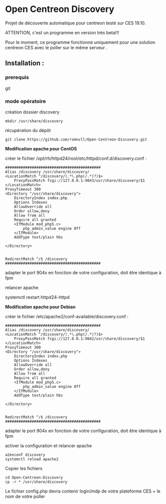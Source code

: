 # Open Centreon Discovery
Projet de découverte automatique pour centreon testé sur CES 19.10.

ATTENTION, c'est un programme en version très beta!!!

Pour le moment, ce programme fonctionne uniquement pour une solution centreon CES avec le poller sur le même serveur .

## Installation :

### prerequis

git

### mode opératoire

création dossier discovery

	mkdir /usr/share/discovery

récupération du dépôt

	git clone https://github.com/romnvll/Open-Centreon-Discovery.git

**Modification apache pour CentOS**

créer le fichier /opt/rh/httpd24/root/etc/httpd/conf.d/discovery.conf :

	###########################################
	Alias /discovery /usr/share/discovery/
	<LocationMatch ^/discovery/(.*\.php(/.*)?)$>
   		ProxyPassMatch fcgi://127.0.0.1:9043/usr/share/discovery/$1
	</LocationMatch>
	ProxyTimeout 300
	<Directory "/usr/share/discovery">
    	DirectoryIndex index.php
    	Options Indexes
    	AllowOverride all
    	Order allow,deny
    	Allow from all
    	Require all granted
    	<IfModule mod_php5.c>
        	php_admin_value engine Off
    	</IfModule>
    	AddType text/plain hbs

	</Directory>


	RedirectMatch ^/$ /discovery
	###########################################

adapter le port 904x en fonction de votre configuration, doit être identique à fpm

relancer apache

systemctl restart httpd24-httpd

**Modification apache pour Debian**

créer le fichier /etc/apache2/conf-available/discovery.conf :

	###########################################
	Alias /discovery /usr/share/discovery/
	<LocationMatch ^/discovery/(.*\.php(/.*)?)$>
   		ProxyPassMatch fcgi://127.0.0.1:9042/usr/share/discovery/$1
	</LocationMatch>
	ProxyTimeout 300
	<Directory "/usr/share/discovery">
    	DirectoryIndex index.php
    	Options Indexes
    	AllowOverride all
    	Order allow,deny
    	Allow from all
    	Require all granted
    	<IfModule mod_php5.c>
        	php_admin_value engine Off
    	</IfModule>
    	AddType text/plain hbs

	</Directory>


	RedirectMatch ^/$ /discovery
	###########################################

adapter le port 904x en fonction de votre configuration, doit être identique à fpm

activer la configuration et relancer apache

	a2enconf discovery
	systemctl reload apache2

Copier les fichiers 

	cd Open-Centreon-Discovery
	cp -r * /usr/share/discovery

Le fichier config.php devra contenir login/mdp de votre plateforme CES + le nom de votre poller 


